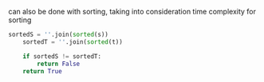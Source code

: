 ​can also be done with sorting, taking into consideration time complexity for sorting

```py
sortedS = ''.join(sorted(s))
    sortedT = ''.join(sorted(t))

    if sortedS != sortedT:
        return False
    return True
```

